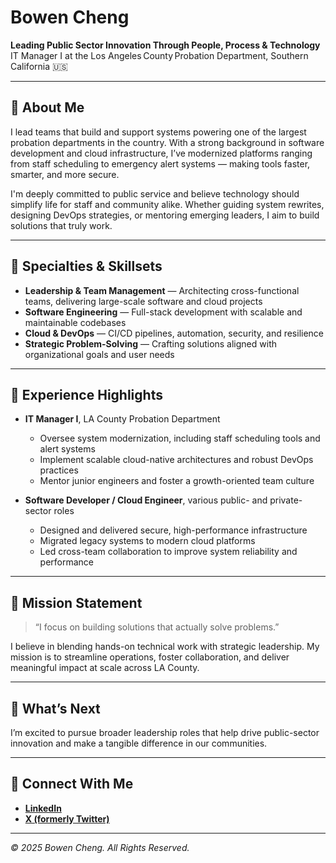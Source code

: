 # Bowen Cheng

**Leading Public Sector Innovation Through People, Process & Technology**
IT Manager I at the Los Angeles County Probation Department, Southern California 🇺🇸

---

## 👋 About Me

I lead teams that build and support systems powering one of the largest probation departments in the country. With a strong background in software development and cloud infrastructure, I’ve modernized platforms ranging from staff scheduling to emergency alert systems — making tools faster, smarter, and more secure.

I'm deeply committed to public service and believe technology should simplify life for staff and community alike. Whether guiding system rewrites, designing DevOps strategies, or mentoring emerging leaders, I aim to build solutions that truly work.

---

## 🌟 Specialties & Skillsets

- **Leadership & Team Management** — Architecting cross-functional teams, delivering large-scale software and cloud projects
- **Software Engineering** — Full-stack development with scalable and maintainable codebases
- **Cloud & DevOps** — CI/CD pipelines, automation, security, and resilience
- **Strategic Problem-Solving** — Crafting solutions aligned with organizational goals and user needs

---

## 💼 Experience Highlights

- **IT Manager I**, LA County Probation Department
  - Oversee system modernization, including staff scheduling tools and alert systems
  - Implement scalable cloud-native architectures and robust DevOps practices
  - Mentor junior engineers and foster a growth-oriented team culture

- **Software Developer / Cloud Engineer**, various public- and private-sector roles
  - Designed and delivered secure, high-performance infrastructure
  - Migrated legacy systems to modern cloud platforms
  - Led cross-team collaboration to improve system reliability and performance

---

## 🎯 Mission Statement

> “I focus on building solutions that actually solve problems.”

I believe in blending hands-on technical work with strategic leadership. My mission is to streamline operations, foster collaboration, and deliver meaningful impact at scale across LA County.

---

## 🚀 What’s Next

I’m excited to pursue broader leadership roles that help drive public-sector innovation and make a tangible difference in our communities.

---

## 📩 Connect With Me

- **[LinkedIn](https://www.linkedin.com/in/brevityism/)**
- **[X (formerly Twitter)](https://x.com/brevityism/)**

---

*© 2025 Bowen Cheng. All Rights Reserved.*
